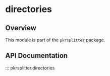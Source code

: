 # directories

## Overview

This module is part of the `pkrsplitter` package.

## API Documentation

::: pkrsplitter.directories
